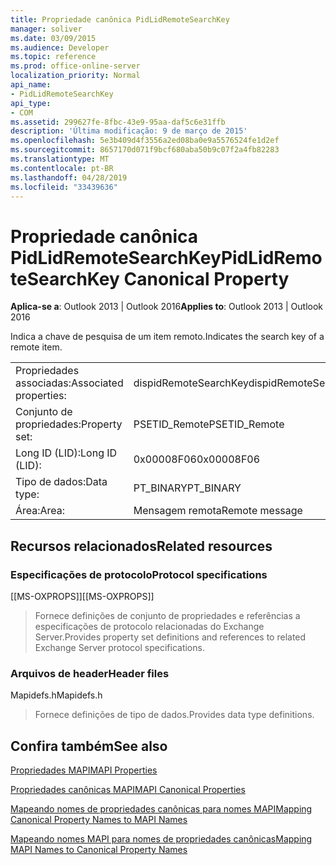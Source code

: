 ```yaml
---
title: Propriedade canônica PidLidRemoteSearchKey
manager: soliver
ms.date: 03/09/2015
ms.audience: Developer
ms.topic: reference
ms.prod: office-online-server
localization_priority: Normal
api_name:
- PidLidRemoteSearchKey
api_type:
- COM
ms.assetid: 299627fe-8fbc-43e9-95aa-daf5c6e31ffb
description: 'Última modificação: 9 de março de 2015'
ms.openlocfilehash: 5e3b409d4f3556a2ed08ba0e9a5576524fe1d2ef
ms.sourcegitcommit: 8657170d071f9bcf680aba50b9c07f2a4fb82283
ms.translationtype: MT
ms.contentlocale: pt-BR
ms.lasthandoff: 04/28/2019
ms.locfileid: "33439636"
---
```

# <a name="pidlidremotesearchkey-canonical-property"></a><span data-ttu-id="1c774-103">Propriedade canônica PidLidRemoteSearchKey</span><span class="sxs-lookup"><span data-stu-id="1c774-103">PidLidRemoteSearchKey Canonical Property</span></span>

  
  
<span data-ttu-id="1c774-104">**Aplica-se a**: Outlook 2013 | Outlook 2016</span><span class="sxs-lookup"><span data-stu-id="1c774-104">**Applies to**: Outlook 2013 | Outlook 2016</span></span> 
  
<span data-ttu-id="1c774-105">Indica a chave de pesquisa de um item remoto.</span><span class="sxs-lookup"><span data-stu-id="1c774-105">Indicates the search key of a remote item.</span></span>
  
|||
|:-----|:-----|
|<span data-ttu-id="1c774-106">Propriedades associadas:</span><span class="sxs-lookup"><span data-stu-id="1c774-106">Associated properties:</span></span>  <br/> |<span data-ttu-id="1c774-107">dispidRemoteSearchKey</span><span class="sxs-lookup"><span data-stu-id="1c774-107">dispidRemoteSearchKey</span></span>  <br/> |
|<span data-ttu-id="1c774-108">Conjunto de propriedades:</span><span class="sxs-lookup"><span data-stu-id="1c774-108">Property set:</span></span>  <br/> |<span data-ttu-id="1c774-109">PSETID_Remote</span><span class="sxs-lookup"><span data-stu-id="1c774-109">PSETID_Remote</span></span>  <br/> |
|<span data-ttu-id="1c774-110">Long ID (LID):</span><span class="sxs-lookup"><span data-stu-id="1c774-110">Long ID (LID):</span></span>  <br/> |<span data-ttu-id="1c774-111">0x00008F06</span><span class="sxs-lookup"><span data-stu-id="1c774-111">0x00008F06</span></span>  <br/> |
|<span data-ttu-id="1c774-112">Tipo de dados:</span><span class="sxs-lookup"><span data-stu-id="1c774-112">Data type:</span></span>  <br/> |<span data-ttu-id="1c774-113">PT_BINARY</span><span class="sxs-lookup"><span data-stu-id="1c774-113">PT_BINARY</span></span>  <br/> |
|<span data-ttu-id="1c774-114">Área:</span><span class="sxs-lookup"><span data-stu-id="1c774-114">Area:</span></span>  <br/> |<span data-ttu-id="1c774-115">Mensagem remota</span><span class="sxs-lookup"><span data-stu-id="1c774-115">Remote message</span></span>  <br/> |
   
## <a name="related-resources"></a><span data-ttu-id="1c774-116">Recursos relacionados</span><span class="sxs-lookup"><span data-stu-id="1c774-116">Related resources</span></span>

### <a name="protocol-specifications"></a><span data-ttu-id="1c774-117">Especificações de protocolo</span><span class="sxs-lookup"><span data-stu-id="1c774-117">Protocol specifications</span></span>

<span data-ttu-id="1c774-118">[[MS-OXPROPS]]</span><span class="sxs-lookup"><span data-stu-id="1c774-118">[[MS-OXPROPS]]</span></span> 
  
> <span data-ttu-id="1c774-119">Fornece definições de conjunto de propriedades e referências a especificações de protocolo relacionadas do Exchange Server.</span><span class="sxs-lookup"><span data-stu-id="1c774-119">Provides property set definitions and references to related Exchange Server protocol specifications.</span></span>
    
### <a name="header-files"></a><span data-ttu-id="1c774-120">Arquivos de header</span><span class="sxs-lookup"><span data-stu-id="1c774-120">Header files</span></span>

<span data-ttu-id="1c774-121">Mapidefs.h</span><span class="sxs-lookup"><span data-stu-id="1c774-121">Mapidefs.h</span></span>
  
> <span data-ttu-id="1c774-122">Fornece definições de tipo de dados.</span><span class="sxs-lookup"><span data-stu-id="1c774-122">Provides data type definitions.</span></span>
    
## <a name="see-also"></a><span data-ttu-id="1c774-123">Confira também</span><span class="sxs-lookup"><span data-stu-id="1c774-123">See also</span></span>



[<span data-ttu-id="1c774-124">Propriedades MAPI</span><span class="sxs-lookup"><span data-stu-id="1c774-124">MAPI Properties</span></span>](mapi-properties.md)
  
[<span data-ttu-id="1c774-125">Propriedades canônicas MAPI</span><span class="sxs-lookup"><span data-stu-id="1c774-125">MAPI Canonical Properties</span></span>](mapi-canonical-properties.md)
  
[<span data-ttu-id="1c774-126">Mapeando nomes de propriedades canônicas para nomes MAPI</span><span class="sxs-lookup"><span data-stu-id="1c774-126">Mapping Canonical Property Names to MAPI Names</span></span>](mapping-canonical-property-names-to-mapi-names.md)
  
[<span data-ttu-id="1c774-127">Mapeando nomes MAPI para nomes de propriedades canônicas</span><span class="sxs-lookup"><span data-stu-id="1c774-127">Mapping MAPI Names to Canonical Property Names</span></span>](mapping-mapi-names-to-canonical-property-names.md)

